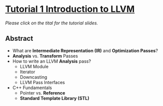 # [Tutorial 1 Introduction to LLVM](https://www.overleaf.com/read/ntrxhjmhkkrt)

*Please click on the tital for the tutorial slides.*

## Abstract

- What are **Intermediate Representation (IR)** and **Optimization Passes**?
- **Analysis** vs. **Transform** Passes
- How to write an LLVM **Analysis** pass?
  - LLVM Module
  - Iterator
  - Downcasting
  - LLVM Pass Interfaces
- C++ Fundamentals
  - Pointer vs. **Reference**
  - **Standard Template Library (STL)**
